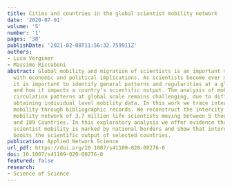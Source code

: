 ```yaml
---
title: Cities and countries in the global scientist mobility network
date: '2020-07-01'
volume: '5'
number: '1'
pages: '38'
publishDate: '2021-02-08T11:56:32.759911Z'
authors:
- Luca Verginer
- Massimo Riccaboni
abstract: Global mobility and migration of scientists is an important modern phenomenon
  with economic and political implications. As scientists become ever more footloose
  it is important to identify general patterns and regularities at a global scale
  and how it impacts a country's scientific output. The analysis of mobility and brain
  circulation patterns at global scale remains challenging, due to difficulties in
  obtaining individual level mobility data. In this work we trace intercity and international
  mobility through bibliographic records. We reconstruct the intercity and international
  mobility network of 3.7 million life scientists moving between 5 thousand cities
  and 189 Countries. In this exploratory analysis we offer evidence that international
  scientist mobility is marked by national borders and show that international mobility
  boosts the scientific output of selected countries.
publication: Applied Network Science
url_pdf: https://doi.org/10.1007/s41109-020-00276-0
doi: 10.1007/s41109-020-00276-0
featured: false
research:
- Science of Science
---
```

